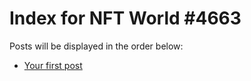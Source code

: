 # Index for NFT World #4663
Posts will be displayed in the order below:

- [Your first post](./001-first.md)

